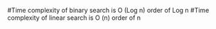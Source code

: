 #Time complexity of binary search is O (Log n)  order of Log n
#Time complexity of linear search is O (n) order of n
